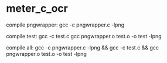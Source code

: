 # meter_c_ocr

compile pngwrapper:
gcc -c pngwrapper.c -lpng

compile test:
gcc -c test.c
gcc pngwrapper.o test.o -o test -lpng

compile all: gcc -c pngwrapper.c -lpng && gcc -c test.c && gcc pngwrapper.o test.o -o test -lpng
